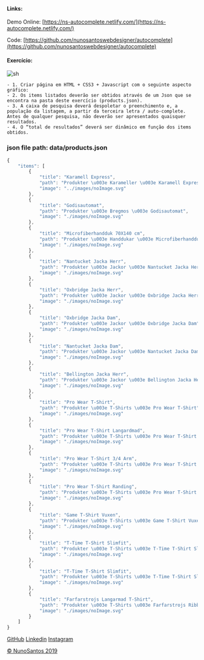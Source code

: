 #### Links:

Demo Online:
[https://ns-autocomplete.netlify.com/](https://ns-autocomplete.netlify.com/)

Code:
[https://github.com/nunosantoswebdesigner/autocomplete](https://github.com/nunosantoswebdesigner/autocomplete)



#### Exercício:
![sh](https://github.com/nunosantoswebdesigner/pdfs/blob/gh-pages/images/exercicio_1.png)
    
    - 1. Criar página em HTML + CSS3 + Javascript com o seguinte aspecto gráfico:
    - 2. Os items listados deverão ser obtidos através de um Json que se encontra na pasta deste exercício (products.json).
    - 3. A caixa de pesquisa deverá despoletar o preenchimento e, a população da listagem, a partir da terceira letra / auto-complete. Antes de qualquer pesquisa, não deverão ser apresentados quaisquer resultados.
    - 4. O “total de resultados” deverá ser dinâmico em função dos items obtidos.

### json file path: data/products.json
```javascript
{
	"items": [
		{
			"title": "Karamell Express",
			"path": "Produkter \u003e Karameller \u003e Karamell Express",
			"image": "../images/noImage.svg"
		},
		{
			"title": "Godisautomat",
			"path": "Produkter \u003e Bregmos \u003e Godisautomat",
			"image": "./images/noImage.svg"
		},
		{
			"title": "Microfiberhandduk 70X140 cm",
			"path": "Produkter \u003e Handdukar \u003e Microfiberhandduk 70X140 cm",
			"image": "./images/noImage.svg"
		},
		{
			"title": "Nantucket Jacka Herr",
			"path": "Produkter \u003e Jackor \u003e Nantucket Jacka Herr",
			"image": "./images/noImage.svg"
		},
		{
			"title": "Oxbridge Jacka Herr",
			"path": "Produkter \u003e Jackor \u003e Oxbridge Jacka Herr",
			"image": "./images/noImage.svg"
		},
		{
			"title": "Oxbridge Jacka Dam",
			"path": "Produkter \u003e Jackor \u003e Oxbridge Jacka Dam",
			"image": "./images/noImage.svg"
		},
		{
			"title": "Nantucket Jacka Dam",
			"path": "Produkter \u003e Jackor \u003e Nantucket Jacka Dam",
			"image": "./images/noImage.svg"
		},
		{
			"title": "Bellington Jacka Herr",
			"path": "Produkter \u003e Jackor \u003e Bellington Jacka Herr",
			"image": "./images/noImage.svg"
		},
		{
			"title": "Pro Wear T-Shirt",
			"path": "Produkter \u003e T-Shirts \u003e Pro Wear T-Shirt",
			"image": "./images/noImage.svg"
		},
		{
			"title": "Pro Wear T-Shirt Langardmad",
			"path": "Produkter \u003e T-Shirts \u003e Pro Wear T-Shirt Langardmad",
			"image": "./images/noImage.svg"
		},
		{
			"title": "Pro Wear T-Shirt 3/4 Arm",
			"path": "Produkter \u003e T-Shirts \u003e Pro Wear T-Shirt  3/4 Arm",
			"image": "./images/noImage.svg"
		},
		{
			"title": "Pro Wear T-Shirt Randing",
			"path": "Produkter \u003e T-Shirts \u003e Pro Wear T-Shirt Randing",
			"image": "./images/noImage.svg"
		},
		{
			"title": "Game T-Shirt Vuxen",
			"path": "Produkter \u003e T-Shirts \u003e Game T-Shirt Vuxen",
			"image": "./images/noImage.svg"
		},
		{
			"title": "T-Time T-Shirt Slimfit",
			"path": "Produkter \u003e T-Shirts \u003e T-Time T-Shirt Slimfit",
			"image": "./images/noImage.svg"
		},
		{
			"title": "T-Time T-Shirt Slimfit",
			"path": "Produkter \u003e T-Shirts \u003e T-Time T-Shirt Slimfit",
			"image": "./images/noImage.svg"
		},
		{
			"title": "Farfarstrojs Langarmad T-Shirt",
			"path": "Produkter \u003e T-Shirts \u003e Farfarstrojs Ribba Langarmad T-Shirt",
			"image": "./images/noImage.svg"
		}
	]
}
```

[GitHub](https://github.com/nunosantoswebdesigner)
[Linkedin](https://www.linkedin.com/in/nuno-santos-96b300125/)
[Instagram](https://www.instagram.com/nunosantos_webdesigner/)

[© NunoSantos 2019]()